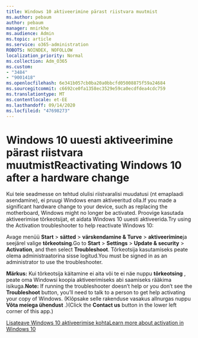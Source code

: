 ```yaml
---
title: Windows 10 aktiveerimine pärast riistvara muutmist
ms.author: pebaum
author: pebaum
manager: mnirkhe
ms.audience: Admin
ms.topic: article
ms.service: o365-administration
ROBOTS: NOINDEX, NOFOLLOW
localization_priority: Normal
ms.collection: Adm_O365
ms.custom:
- "3484"
- "9001418"
ms.openlocfilehash: 6e341b057cb0ba20a0bbcfd05008875f59a24684
ms.sourcegitcommit: c6692ce0fa1358ec3529e59ca0ecdfdea4cdc759
ms.translationtype: MT
ms.contentlocale: et-EE
ms.lasthandoff: 09/14/2020
ms.locfileid: "47698273"
---
```

# <a name="reactivating-windows-10-after-a-hardware-change"></a><span data-ttu-id="db100-102">Windows 10 uuesti aktiveerimine pärast riistvara muutmist</span><span class="sxs-lookup"><span data-stu-id="db100-102">Reactivating Windows 10 after a hardware change</span></span>

<span data-ttu-id="db100-103">Kui teie seadmesse on tehtud olulisi riistvaralisi muudatusi (nt emaplaadi asendamine), ei pruugi Windows enam aktiveeritud olla.</span><span class="sxs-lookup"><span data-stu-id="db100-103">If you made a significant hardware change to your device, such as replacing the motherboard, Windows might no longer be activated.</span></span> <span data-ttu-id="db100-104">Proovige kasutada aktiveerimise tõrkeotsijat, et aidata Windows 10 uuesti aktiveerida.</span><span class="sxs-lookup"><span data-stu-id="db100-104">Try using the Activation troubleshooter to help reactivate Windows 10:</span></span>

<span data-ttu-id="db100-105">Avage menüü **Start**  >  **sätted**  >  **värskendamine & Turve**  >  **aktiveerimine**ja seejärel valige **tõrkeotsing**.</span><span class="sxs-lookup"><span data-stu-id="db100-105">Go to **Start** > **Settings** > **Update & security** > **Activation**, and then select **Troubleshoot**.</span></span> <span data-ttu-id="db100-106">Tõrkeotsija kasutamiseks peate olema administraatorina sisse logitud.</span><span class="sxs-lookup"><span data-stu-id="db100-106">You must be signed in as an administrator to use the troubleshooter.</span></span>

<span data-ttu-id="db100-107">**Märkus:** Kui tõrkeotsija käitamine ei aita või te ei näe nuppu **tõrkeotsing** , peate oma Windowsi koopia aktiveerimiseks abi saamiseks rääkima isikuga.</span><span class="sxs-lookup"><span data-stu-id="db100-107">**Note:** If running the troubleshooter doesn’t help or you don’t see the **Troubleshoot** button, you’ll need to talk to a person to get help activating your copy of Windows.</span></span> <span data-ttu-id="db100-108">(Klõpsake selle rakenduse vasakus allnurgas nuppu **Võta meiega ühendust** .)</span><span class="sxs-lookup"><span data-stu-id="db100-108">(Click the **Contact us** button in the lower left corner of this app.)</span></span>

[<span data-ttu-id="db100-109">Lisateave Windows 10 aktiveerimise kohta</span><span class="sxs-lookup"><span data-stu-id="db100-109">Learn more about activation in Windows 10</span></span>](https://support.microsoft.com/help/12440/windows-10-activate)
